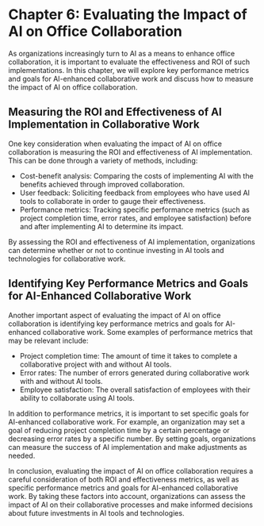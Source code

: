 Chapter 6: Evaluating the Impact of AI on Office Collaboration
==============================================================

As organizations increasingly turn to AI as a means to enhance office collaboration, it is important to evaluate the effectiveness and ROI of such implementations. In this chapter, we will explore key performance metrics and goals for AI-enhanced collaborative work and discuss how to measure the impact of AI on office collaboration.

Measuring the ROI and Effectiveness of AI Implementation in Collaborative Work
------------------------------------------------------------------------------

One key consideration when evaluating the impact of AI on office collaboration is measuring the ROI and effectiveness of AI implementation. This can be done through a variety of methods, including:

* Cost-benefit analysis: Comparing the costs of implementing AI with the benefits achieved through improved collaboration.
* User feedback: Soliciting feedback from employees who have used AI tools to collaborate in order to gauge their effectiveness.
* Performance metrics: Tracking specific performance metrics (such as project completion time, error rates, and employee satisfaction) before and after implementing AI to determine its impact.

By assessing the ROI and effectiveness of AI implementation, organizations can determine whether or not to continue investing in AI tools and technologies for collaborative work.

Identifying Key Performance Metrics and Goals for AI-Enhanced Collaborative Work
--------------------------------------------------------------------------------

Another important aspect of evaluating the impact of AI on office collaboration is identifying key performance metrics and goals for AI-enhanced collaborative work. Some examples of performance metrics that may be relevant include:

* Project completion time: The amount of time it takes to complete a collaborative project with and without AI tools.
* Error rates: The number of errors generated during collaborative work with and without AI tools.
* Employee satisfaction: The overall satisfaction of employees with their ability to collaborate using AI tools.

In addition to performance metrics, it is important to set specific goals for AI-enhanced collaborative work. For example, an organization may set a goal of reducing project completion time by a certain percentage or decreasing error rates by a specific number. By setting goals, organizations can measure the success of AI implementation and make adjustments as needed.

In conclusion, evaluating the impact of AI on office collaboration requires a careful consideration of both ROI and effectiveness metrics, as well as specific performance metrics and goals for AI-enhanced collaborative work. By taking these factors into account, organizations can assess the impact of AI on their collaborative processes and make informed decisions about future investments in AI tools and technologies.
